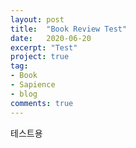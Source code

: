 ```yaml
---
layout: post
title:  "Book Review Test"
date:   2020-06-20
excerpt: "Test"
project: true
tag:
- Book
- Sapience
- blog
comments: true
---
```


테스트용
